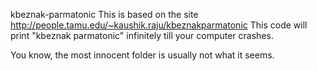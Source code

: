kbeznak-parmatonic
This is based on the site http://people.tamu.edu/~kaushik.raju/kbeznakparmatonic
This code will print "kbeznak parmatonic" infinitely till your computer crashes.

You know, the most innocent folder is usually not what it seems.
